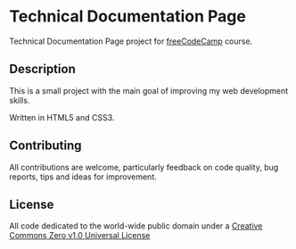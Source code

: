 # Technical Documentation Page

Technical Documentation Page project for [freeCodeCamp](https://www.freecodecamp.org/) course.

## Description

This is a small project with the main goal of improving my web development skills.

Written in HTML5 and CSS3.

## Contributing

All contributions are welcome, particularly feedback on code quality, bug reports, tips and ideas for improvement.

## License

All code dedicated to the world-wide public domain under a [Creative Commons Zero v1.0 Universal License](https://creativecommons.org/publicdomain/zero/1.0/)
